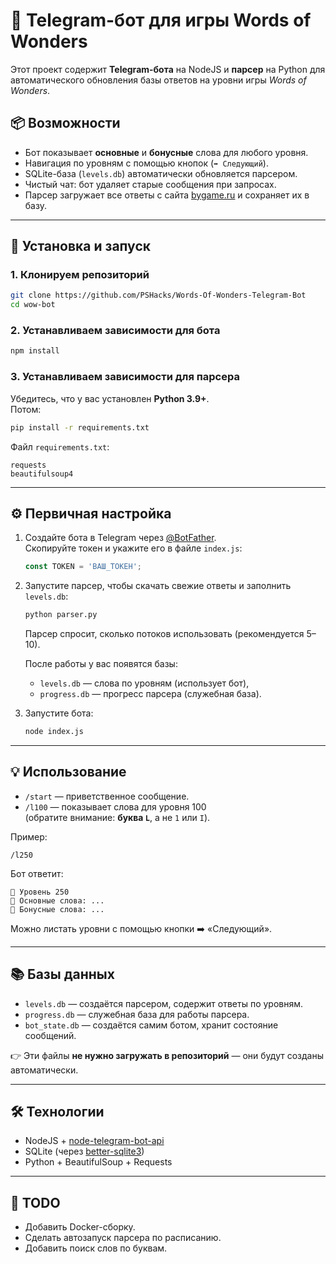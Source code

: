 # 🤖 Telegram-бот для игры Words of Wonders

Этот проект содержит **Telegram-бота** на NodeJS и **парсер** на Python для автоматического обновления базы ответов на уровни игры *Words of Wonders*.

## 📦 Возможности
- Бот показывает **основные** и **бонусные** слова для любого уровня.
- Навигация по уровням с помощью кнопок (`➡️ Следующий`).
- SQLite-база (`levels.db`) автоматически обновляется парсером.
- Чистый чат: бот удаляет старые сообщения при запросах.
- Парсер загружает все ответы с сайта [bygame.ru](https://bygame.ru) и сохраняет их в базу.

---

## 🚀 Установка и запуск

### 1. Клонируем репозиторий
```bash
git clone https://github.com/PSHacks/Words-Of-Wonders-Telegram-Bot
cd wow-bot
```

### 2. Устанавливаем зависимости для бота
```bash
npm install
```

### 3. Устанавливаем зависимости для парсера
Убедитесь, что у вас установлен **Python 3.9+**.  
Потом:
```bash
pip install -r requirements.txt
```

Файл `requirements.txt`:
```
requests
beautifulsoup4
```

---

## ⚙️ Первичная настройка

1. Создайте бота в Telegram через [@BotFather](https://t.me/BotFather).  
   Скопируйте токен и укажите его в файле `index.js`:
   ```js
   const TOKEN = 'ВАШ_ТОКЕН';
   ```

2. Запустите парсер, чтобы скачать свежие ответы и заполнить `levels.db`:
   ```bash
   python parser.py
   ```
   Парсер спросит, сколько потоков использовать (рекомендуется 5–10).

   После работы у вас появятся базы:
   - `levels.db` — слова по уровням (использует бот),
   - `progress.db` — прогресс парсера (служебная база).

3. Запустите бота:
   ```bash
   node index.js
   ```

---

## 💡 Использование

- `/start` — приветственное сообщение.  
- `/l100` — показывает слова для уровня 100  
  (обратите внимание: **буква `L`**, а не `1` или `I`).

Пример:
```
/l250
```

Бот ответит:
```
📘 Уровень 250
🧩 Основные слова: ...
🎁 Бонусные слова: ...
```

Можно листать уровни с помощью кнопки ➡️ «Следующий».

---

## 📚 Базы данных

- `levels.db` — создаётся парсером, содержит ответы по уровням.
- `progress.db` — служебная база для работы парсера.
- `bot_state.db` — создаётся самим ботом, хранит состояние сообщений.

👉 Эти файлы **не нужно загружать в репозиторий** — они будут созданы автоматически.

---

## 🛠️ Технологии
- NodeJS + [node-telegram-bot-api](https://github.com/yagop/node-telegram-bot-api)
- SQLite (через [better-sqlite3](https://github.com/WiseLibs/better-sqlite3))
- Python + BeautifulSoup + Requests

---

## 📌 TODO
- Добавить Docker-сборку.
- Сделать автозапуск парсера по расписанию.
- Добавить поиск слов по буквам.
